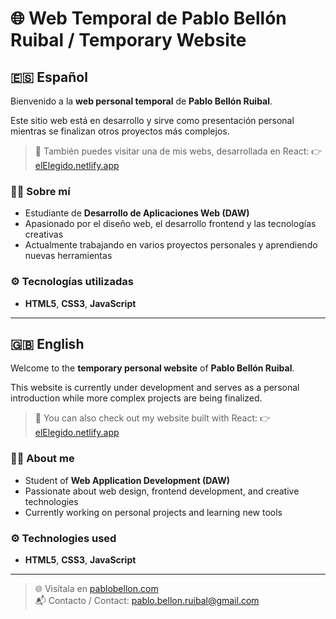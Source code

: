 # 🌐 Web Temporal de Pablo Bellón Ruibal / Temporary Website

## 🇪🇸 Español

Bienvenido a la **web personal temporal** de **Pablo Bellón Ruibal**.

Este sitio web está en desarrollo y sirve como presentación personal mientras se finalizan otros proyectos más complejos.

> 🔗 También puedes visitar una de mis webs, desarrollada en React:
> 👉 [elElegido.netlify.app](https://elelegido.netlify.app)

### 👨‍💻 Sobre mí

- Estudiante de **Desarrollo de Aplicaciones Web (DAW)**
- Apasionado por el diseño web, el desarrollo frontend y las tecnologías creativas
- Actualmente trabajando en varios proyectos personales y aprendiendo nuevas herramientas

### ⚙️ Tecnologías utilizadas

- **HTML5**, **CSS3**, **JavaScript**

---

## 🇬🇧 English

Welcome to the **temporary personal website** of **Pablo Bellón Ruibal**.

This website is currently under development and serves as a personal introduction while more complex projects are being finalized.

> 🔗 You can also check out my website built with React:
> 👉 [elElegido.netlify.app](https://elelegido.netlify.app)

### 👨‍💻 About me

- Student of **Web Application Development (DAW)**
- Passionate about web design, frontend development, and creative technologies
- Currently working on personal projects and learning new tools

### ⚙️ Technologies used

- **HTML5**, **CSS3**, **JavaScript**

---

> 🌐 Visítala en [pablobellon.com](https://www.pablobellon.com)  
> 📬 Contacto / Contact: pablo.bellon.ruibal@gmail.com

